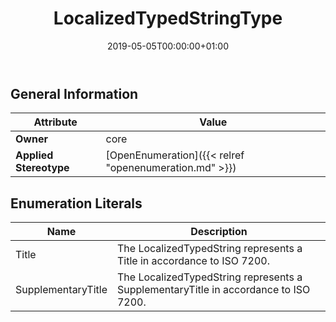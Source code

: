 ﻿---
title: LocalizedTypedStringType
toc: false
type: specs
date: "2019-05-05T00:00:00+01:00"
draft: false
menu_name: vec120

# Prev/next pager order (if `docs_section_pager` enabled in `params.toml`)
weight: 
---

## General Information

| Attribute               | Value |
|-------------------------|-------|
| **Owner**               | core |
| **Applied Stereotype**  | [OpenEnumeration]({{< relref "openenumeration.md" >}})<br/>  |

## Enumeration Literals
| Name          | **Description** |
|---------------|-----------------|
| Title | <html>   <head>     </head>   <body> The LocalizedTypedString represents a Title in accordance to ISO 7200.</body> </html> |
| SupplementaryTitle | <html>   <head>     </head>   <body> The LocalizedTypedString represents a SupplementaryTitle in accordance to ISO 7200.</body> </html> |
